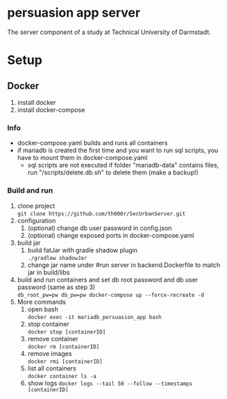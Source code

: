 # persuasion app server
The server component of a study at Technical University of Darmstadt.

# Setup

## Docker
1. install docker
2. install docker-compose

### Info
- docker-compose.yaml builds and runs all containers
- if mariadb is created the first time and you want to run sql scripts, you have to mount them in docker-compose.yaml
   - sql scripts are not executed if folder "mariadb-data" contains files, run "/scripts/delete.db.sh" to delete them (make a backup!)

### Build and run
1. clone project\
```git clone https://github.com/th000r/SecUrbanServer.git```
2. configuration
   1. (optional) change db user password in config.json
   2. (optional) change exposed ports in docker-compose.yaml
3. build jar
   1. build fatJar with gradle shadow plugin\
   ```./gradlew shadowJar```
   2. change jar name under #run server in backend.Dockerfile to match jar in build/libs
4. build and run containers and set db root password and db user password (same as step 3)\
```db_root_pw=pw db_pw=pw docker-compose up --force-recreate -d```
5. More commands
   1. open bash\
  ```docker exec -it mariadb_persuasion_app bash```
   2. stop container\
   ```docker stop [containerID]```
   3. remove container\
   ```docker rm [containerID]```
   3. remove images\
   ```docker rmi [containerID]```
   4. list all containers\
   ```docker container ls -a```
   5. show logs
   ```docker logs --tail 50 --follow --timestamps [containerID]```
